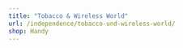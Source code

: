 ```yaml
---
title: "Tobacco & Wireless World"
url: /independence/tobacco-und-wireless-world/
shop: Handy
---
```

